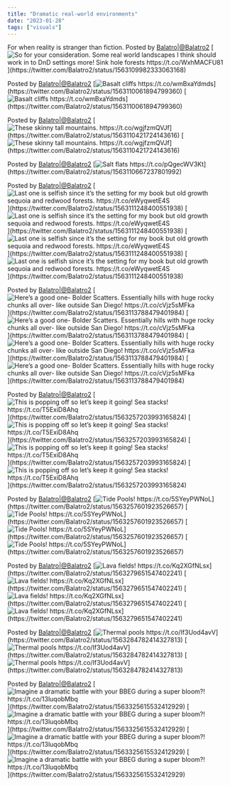 ```yaml
---
title: "Dramatic real-world environments"
date: "2023-01-28"
tags: ["visuals"]
---
```

For when reality is stranger than fiction.<!--more-->
Posted by [Balatro|@Balatro2](https://twitter.com/Balatro2)
[![](../images/generic-balatro2-FbFIPqAVUAEusX4.jpg "So for your consideration. Some real world landscapes I think should work in to DnD settings more!  Sink hole forests https://t.co/WxhMACFU81")](https://twitter.com/Balatro2/status/1563109982333063168)

Posted by [Balatro|@Balatro2](https://twitter.com/Balatro2)
[![](../images/generic-balatro2-FbFIUO9UsAAXEdO.jpg "Basalt cliffs https://t.co/wmBxaYdmds")](https://twitter.com/Balatro2/status/1563110061894799360)
[![](../images/generic-balatro2-FbFIUPBUIAMNEJp.jpg "Basalt cliffs https://t.co/wmBxaYdmds")](https://twitter.com/Balatro2/status/1563110061894799360)

Posted by [Balatro|@Balatro2](https://twitter.com/Balatro2)
[![](../images/generic-balatro2-FbFIpGQVsAAxgex.jpg "These skinny tall mountains. https://t.co/wgjfzmQVJf")](https://twitter.com/Balatro2/status/1563110421724143616)
[![](../images/generic-balatro2-FbFIpGUUcAEowNo.jpg "These skinny tall mountains. https://t.co/wgjfzmQVJf")](https://twitter.com/Balatro2/status/1563110421724143616)

Posted by [Balatro|@Balatro2](https://twitter.com/Balatro2)
[![](../images/generic-balatro2-FbFI3fKUsAItMoR.jpg "Salt flats https://t.co/pQgecWV3Kt")](https://twitter.com/Balatro2/status/1563110667237801992)

Posted by [Balatro|@Balatro2](https://twitter.com/Balatro2)
[![](../images/generic-balatro2-FbFJZF2VsAAAZVy.jpg "Last one is selfish since it’s the setting for my book but old growth sequoia and redwood forests. https://t.co/eWyqwetE4S")](https://twitter.com/Balatro2/status/1563111248400551938)
[![](../images/generic-balatro2-FbFJZF4UcAAlNz7.jpg "Last one is selfish since it’s the setting for my book but old growth sequoia and redwood forests. https://t.co/eWyqwetE4S")](https://twitter.com/Balatro2/status/1563111248400551938)
[![](../images/generic-balatro2-FbFJZF4UYAAWnGO.jpg "Last one is selfish since it’s the setting for my book but old growth sequoia and redwood forests. https://t.co/eWyqwetE4S")](https://twitter.com/Balatro2/status/1563111248400551938)
[![](../images/generic-balatro2-FbFJZF7UUAAMk-u.jpg "Last one is selfish since it’s the setting for my book but old growth sequoia and redwood forests. https://t.co/eWyqwetE4S")](https://twitter.com/Balatro2/status/1563111248400551938)

Posted by [Balatro|@Balatro2](https://twitter.com/Balatro2)
[![](../images/generic-balatro2-FbFLtG-UYAAUiQZ.jpg "Here’s a good one- Bolder Scatters. Essentially hills with huge rocky chunks all over- like outside San Diego! https://t.co/cVjz5sMFka")](https://twitter.com/Balatro2/status/1563113788479401984)
[![](../images/generic-balatro2-FbFLtG8VEAAiA72.jpg "Here’s a good one- Bolder Scatters. Essentially hills with huge rocky chunks all over- like outside San Diego! https://t.co/cVjz5sMFka")](https://twitter.com/Balatro2/status/1563113788479401984)
[![](../images/generic-balatro2-FbFLtG-UYAIX7tz.jpg "Here’s a good one- Bolder Scatters. Essentially hills with huge rocky chunks all over- like outside San Diego! https://t.co/cVjz5sMFka")](https://twitter.com/Balatro2/status/1563113788479401984)
[![](../images/generic-balatro2-FbFLtG5UEAEpro7.jpg "Here’s a good one- Bolder Scatters. Essentially hills with huge rocky chunks all over- like outside San Diego! https://t.co/cVjz5sMFka")](https://twitter.com/Balatro2/status/1563113788479401984)

Posted by [Balatro|@Balatro2](https://twitter.com/Balatro2)
[![](../images/generic-balatro2-FbHOI7-UsAIaQhK.jpg "This is popping off so let’s keep it going!  Sea stacks! https://t.co/T5ExiD8Ahq")](https://twitter.com/Balatro2/status/1563257203993165824)
[![](../images/generic-balatro2-FbHOI7_UUAECDTx.jpg "This is popping off so let’s keep it going!  Sea stacks! https://t.co/T5ExiD8Ahq")](https://twitter.com/Balatro2/status/1563257203993165824)
[![](../images/generic-balatro2-FbHOI78VUAEBQfD.jpg "This is popping off so let’s keep it going!  Sea stacks! https://t.co/T5ExiD8Ahq")](https://twitter.com/Balatro2/status/1563257203993165824)
[![](../images/generic-balatro2-FbHOI75UEAAQyxK.jpg "This is popping off so let’s keep it going!  Sea stacks! https://t.co/T5ExiD8Ahq")](https://twitter.com/Balatro2/status/1563257203993165824)

Posted by [Balatro|@Balatro2](https://twitter.com/Balatro2)
[![](../images/generic-balatro2-FbHOgLgVEAAB6XL.jpg "Tide Pools! https://t.co/5SYeyPWNoL")](https://twitter.com/Balatro2/status/1563257601923526657)
[![](../images/generic-balatro2-FbHOgLiVsAElXUZ.jpg "Tide Pools! https://t.co/5SYeyPWNoL")](https://twitter.com/Balatro2/status/1563257601923526657)
[![](../images/generic-balatro2-FbHOgLgUIAAL19G.jpg "Tide Pools! https://t.co/5SYeyPWNoL")](https://twitter.com/Balatro2/status/1563257601923526657)
[![](../images/generic-balatro2-FbHOgLfUcAEJv38.jpg "Tide Pools! https://t.co/5SYeyPWNoL")](https://twitter.com/Balatro2/status/1563257601923526657)

Posted by [Balatro|@Balatro2](https://twitter.com/Balatro2)
[![](../images/generic-balatro2-FbHijhTUEAIxm9o.jpg "Lava fields! https://t.co/Kq2XGfNLsx")](https://twitter.com/Balatro2/status/1563279651547402241)
[![](../images/generic-balatro2-FbHijhVUIAEGeWZ.jpg "Lava fields! https://t.co/Kq2XGfNLsx")](https://twitter.com/Balatro2/status/1563279651547402241)
[![](../images/generic-balatro2-FbHijhTVQAEojg7.jpg "Lava fields! https://t.co/Kq2XGfNLsx")](https://twitter.com/Balatro2/status/1563279651547402241)
[![](../images/generic-balatro2-FbHijhUUcAIp1Er.jpg "Lava fields! https://t.co/Kq2XGfNLsx")](https://twitter.com/Balatro2/status/1563279651547402241)

Posted by [Balatro|@Balatro2](https://twitter.com/Balatro2)
[![](../images/generic-balatro2-FbHnOPbVUAEbDAV.jpg "Thermal pools https://t.co/If3Uod4avV")](https://twitter.com/Balatro2/status/1563284782414327813)
[![](../images/generic-balatro2-FbHnOPoUEAA_GZ9.jpg "Thermal pools https://t.co/If3Uod4avV")](https://twitter.com/Balatro2/status/1563284782414327813)
[![](../images/generic-balatro2-FbHnOPeVQAAIAfn.jpg "Thermal pools https://t.co/If3Uod4avV")](https://twitter.com/Balatro2/status/1563284782414327813)

Posted by [Balatro|@Balatro2](https://twitter.com/Balatro2)
[![](../images/generic-balatro2-FbIMWu-UYAA6bcW.jpg "Imagine a dramatic battle with your BBEG during a super bloom?! https://t.co/13luqobMbq")](https://twitter.com/Balatro2/status/1563325615532412929)
[![](../images/generic-balatro2-FbIMWvBVsAERn8H.jpg "Imagine a dramatic battle with your BBEG during a super bloom?! https://t.co/13luqobMbq")](https://twitter.com/Balatro2/status/1563325615532412929)
[![](../images/generic-balatro2-FbIMWu_UcAQ541D.jpg "Imagine a dramatic battle with your BBEG during a super bloom?! https://t.co/13luqobMbq")](https://twitter.com/Balatro2/status/1563325615532412929)
[![](../images/generic-balatro2-FbIMWvBUUAA3o83.jpg "Imagine a dramatic battle with your BBEG during a super bloom?! https://t.co/13luqobMbq")](https://twitter.com/Balatro2/status/1563325615532412929)

